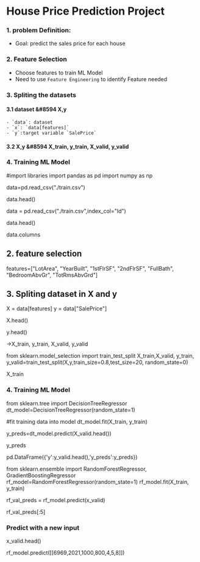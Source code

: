 # House Price Prediction Project
### 1. problem Definition:
- Goal: predict the sales price for each house
### 2. Feature Selection
- Choose features to train ML Model
- Need to use `Feature Engineering` to identify Feature needed
### 3. Spliting the datasets
#### 3.1 dataset &#8594 X,y
    - `data`: dataset
    - `x`: `data[features]`
    - `y`:target variable `SalePrice`
#### 3.2 X,y &#8594 X_train, y_train, X_valid, y_valid
### 4. Training ML Model
    

#import libraries
import pandas as pd
import numpy as np

data=pd.read_csv("./train.csv")

data.head()

data = pd.read_csv("./train.csv",index_col="Id")

data.head()

data.columns

## 2. feature selection

features=["LotArea", "YearBuilt", "1stFlrSF", "2ndFlrSF", "FullBath", "BedroomAbvGr", "TotRmsAbvGrd"]

## 3. Spliting dataset in X and y

X = data[features]
y = data["SalePrice"]

X.head()

y.head()

->X_train, y_train, X_valid, y_valid


from sklearn.model_selection import train_test_split
X_train,X_valid, y_train, y_valid=train_test_split(X,y,train_size=0.8,test_size=20, random_state=0)

X_train


### 4. Training ML Model

from sklearn.tree import DecisionTreeRegressor
dt_model=DecisionTreeRegressor(random_state=1)

#fit training data into model
dt_model.fit(X_train, y_train)

y_preds=dt_model.predict(X_valid.head())

y_preds

pd.DataFrame({'y':y_valid.head(),'y_preds':y_preds})

from sklearn.ensemble import RandomForestRegressor, GradientBoostingRegressor
rf_model=RandomForestRegressor(random_state=1)
rf_model.fit(X_train, y_train)

rf_val_preds = rf_model.predict(x_valid)

rf_val_preds[:5]

 ### Predict with a new input

x_valid.head()

rf_model.predict([[6969,2021,1000,800,4,5,8]])

